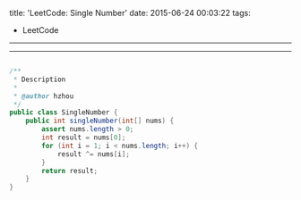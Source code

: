 title: 'LeetCode: Single Number'
date: 2015-06-24 00:03:22
tags:
 - LeetCode
---
<hr/>    

```java

/**
 * Description
 *
 * @author hzhou
 */
public class SingleNumber {
	public int singleNumber(int[] nums) {
		assert nums.length > 0;
		int result = nums[0];
		for (int i = 1; i < nums.length; i++) {
			result ^= nums[i];
		}
		return result;
	}
}
```
